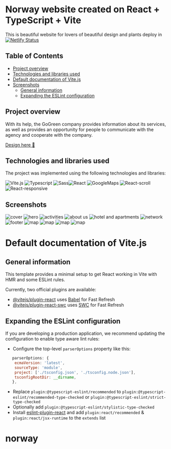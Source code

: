 # Norway website created on React + TypeScript + Vite

This is beautiful website for lovers of beautiful design and plants deploy in [![Netlify Status](https://api.netlify.com/api/v1/badges/9c02b926-3595-452a-b9dc-32116e46a0c5/deploy-status)](https://app.netlify.com/sites/go-green-website/deploys)

## Table of Contents

- [Project overview](#project-overview)
- [Technologies and libraries used](#technologies-and-libraries-used)
- [Default documentation of Vite.js](#default-documentation-of-vitejs)
- [Screenshots](#screenshots)
  - [General information](#general-information)
  - [Expanding the ESLint configuration](#general-informatione)

## Project overview

With its help, the GoGreen company provides information about its services, as well as provides an opportunity for people to communicate with the agency and cooperate with the company.

[Design here 🧩](https://www.figma.com/file/BO5uhRVEBveaASYn1d4TUI/Travel-Landing-Page---Free-(Community)-(Copy)?type=design&node-id=0-1&mode=design&t=J0OEouF3DNDxra4h-0)

## Technologies and libraries used

The project was implemented using the following technologies and libraries:

![Vite.js](https://img.shields.io/badge/Vite.js-4.4.5-lightskyblue) ![Typescript](https://img.shields.io/badge/Typescript-5.0.2-darkslateblue) ![Sass](https://img.shields.io/badge/Sass-1.69.5-coral)![React](https://img.shields.io/badge/React.js-18.2.0-teal) ![GoogleMaps](https://img.shields.io/badge/GoogleMaps-lightgpink) ![React-scroll](https://img.shields.io/badge/React%20scroll-1.9.0-lightpink) ![React-responsive](https://img.shields.io/badge/React%20responsive-9.0.2-lavenderblush)

## Screenshots

![cover](./src/assets/screenshots/1.webp)
![hero](./src/assets/screenshots/2.webp)
![activities](./src/assets/screenshots/3.webp)
![about us](./src/assets/screenshots/4.webp)
![hotel and apartments](./src/assets/screenshots/5.webp)
![network](./src/assets/screenshots/6.webp)
![footer](./src/assets/screenshots/7.webp)
![map](./src/assets/screenshots/8.webp)
![map](./src/assets/screenshots/9.webp)
![map](./src/assets/screenshots/10.webp)
![map](./src/assets/screenshots/11.webp)

# Default documentation of Vite.js

## General information

This template provides a minimal setup to get React working in Vite with HMR and some ESLint rules.

Currently, two official plugins are available:

- [@vitejs/plugin-react](https://github.com/vitejs/vite-plugin-react/blob/main/packages/plugin-react/README.md) uses [Babel](https://babeljs.io/) for Fast Refresh
- [@vitejs/plugin-react-swc](https://github.com/vitejs/vite-plugin-react-swc) uses [SWC](https://swc.rs/) for Fast Refresh

## Expanding the ESLint configuration

If you are developing a production application, we recommend updating the configuration to enable type aware lint rules:

- Configure the top-level `parserOptions` property like this:

```js
   parserOptions: {
    ecmaVersion: 'latest',
    sourceType: 'module',
    project: ['./tsconfig.json', './tsconfig.node.json'],
    tsconfigRootDir: __dirname,
   },
```

- Replace `plugin:@typescript-eslint/recommended` to `plugin:@typescript-eslint/recommended-type-checked` or `plugin:@typescript-eslint/strict-type-checked`
- Optionally add `plugin:@typescript-eslint/stylistic-type-checked`
- Install [eslint-plugin-react](https://github.com/jsx-eslint/eslint-plugin-react) and add `plugin:react/recommended` & `plugin:react/jsx-runtime` to the `extends` list
# norway
